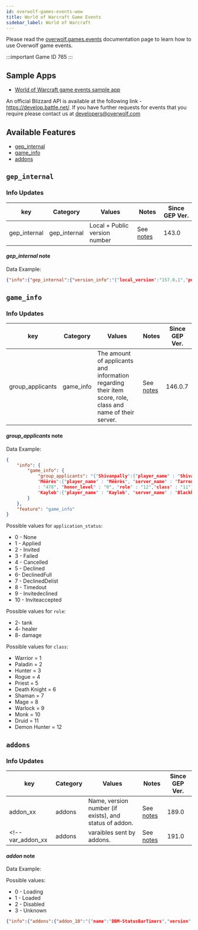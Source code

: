 ```yaml
---
id: overwolf-games-events-wow
title: World of Warcraft Game Events
sidebar_label: World of Warcraft
---
```


Please read the [overwolf.games.events](overwolf-games-events) documentation page to learn how to use Overwolf game events.

:::important Game ID
765
:::

## Sample Apps
* [World of Warcraft game events sample app](https://github.com/overwolf/events-sample-apps)

An official Blizzard API is available at the following link - https://develop.battle.net/.
If you have further requests for events that you require please contact us at developers@overwolf.com

## Available Features

* [gep_internal](#gep_internal)
* [game_info](#game_info)
* [addons](#addons)

## `gep_internal`

### Info Updates

key          | Category    | Values                    | Notes                 | Since GEP Ver. |
------------ | ------------| ------------------------- | --------------------- | ------------- | 
gep_internal | gep_internal| Local + Public version number|See [notes](#gep_internal-note)|   143.0       |

#### *gep_internal* note

Data Example:

```json
{"info":{"gep_internal":{"version_info":"{"local_version":"157.0.1","public_version":"157.0.1","is_updated":true}"}},"feature":"gep_internal"}
```

## `game_info`

### Info Updates

key            | Category         | Values                               | Notes                            | Since GEP Ver. |
-------------- | -----------------| ------------------------------------ | -------------------------------- | -------------  | 
group_applicants| game_info | The amount of applicants and information regarding their item score, role, class and name of their server. | See [notes](#group_applicants-note)   | 146.0.7 |

#### *group_applicants* note

Data Example:

```json
{
	"info": {
		"game_info": {
			"group_applicants": "{"Shivanpally":{"player_name" : "Shivanpally", "server_name" : "Draenor", "applicant_id" : "1", "application_status" : "1", "level" 			 : "120", "item_level" : "477", "honor_level" : "6", "role" : "8","class" : "2"},
			"Mêêrès":{"player_name" : "Mêêrès", "server_name" : "TarrenMill", "applicant_id" : "3", "application_status" : "1", "level" : "120", "item_level" 
			: "478", "honor_level" : "0", "role" : "12","class" : "11"},
			"Kayleb":{"player_name" : "Kayleb", "server_name" : "Blackhand", "applicant_id" : "2", "application_status" : "1", "level" : "120", "item_level" : "480", 			  "honor_level" : "214", "role" : "4","class" : "7"}}"
		}
	},
	"feature": "game_info"
}
```

Possible values for `application_status`:

* 0 - None
* 1 - Applied
* 2 - Invited
* 3 - Failed
* 4 - Cancelled
* 5 - Declined
* 6- DeclinedFull
* 7 - DeclinedDelist
* 8 - Timedout
* 9 - Invitedeclined
* 10 - Inviteaccepted

Possible values for `role`:

* 2- tank
* 4- healer
* 8- damage

Possible values for `class`:

* Warrior = 1
* Paladin = 2
* Hunter = 3
* Rogue = 4
* Priest = 5
* Death Knight = 6
* Shaman = 7
* Mage = 8
* Warlock = 9
* Monk = 10
* Druid = 11
* Demon Hunter = 12

## `addons`

### Info Updates

key            | Category         | Values                               | Notes                            | Since GEP Ver. |
-------------- | -----------------| ------------------------------------ | -------------------------------- | -------------  | 
addon_xx      | addons           | Name, version number (if exists), and status of addon. | See [notes](#addon-note)   | 189.0 |
<!--var_addon_xx      | addons           | varaibles sent by addons. | See [notes](#var_addon-note)   | 191.0 |-->

#### *addon* note

Data Example:

Possible values:

* 0 - Loading
* 1 - Loaded
* 2 - Disabled
* 3 - Unknown

```json
{"info":{"addons":{"addon_10":"{"name":"DBM-StatusBarTimers","version":"8110645","status":"1"}"}},"feature":"addons"}
```

<!--#### *var_addon* note

* This info-update should be used by addon creators who wish to integrate their WoW addon with an Overwolf app.
* The event is not fired everytime but occurs only if the value of the variable has changed.
* Remember that variables defined in "SavedVariables" section saves its values between play session. In most cases, in order to use them correctly, you need to reinitialize them on "VARIABLES_LOADED" game event.
* Use case example:
   * WoW addon that monitors real-time damage, healing, etc. sends this data to an Overwolf application that displays a game summary screen with interesting stats, video highlights and more.
* How it works?
   * You can use the sample app addon <a href="https://github.com/overwolf/events-sample-apps/tree/master/wow-addon-variables-sample-app" target="_blank">here</a>
   * In the addon .toc file in section "SavedVariables" - In order to not overwrite other Addons, please define new variables named “owf_%addon_name%_%var_name%” where addon_name is your own addon name and var_name as you want.
   * The addon LUA file should update these variables with the relevant data the Overwolf app should consume.  
   * Each of these vars will update Overwolf with their current value during the game.
   * The Overwolf application reads these values in real time and displays the relevant information to the user, or performs certain actions (e.g. recording an interesting video highlight).
* Supported variable types are:
  * LUA_TSTRING
  * LUA_TNUMBER
  * LUA_TBOOLEAN
  * LUA_TNIL

Data Example:

```json
{"feature":"addons","category":"addons","key":"var_addon_1","value":"{\"owf_var2\":\"test 123\",\"owf_var5\":\"123 test\",\"owf_var6\":\"55\"}"}
```
-->
